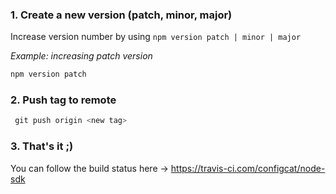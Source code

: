 ### 1. Create a new version (patch, minor, major)
Increase version number by using `npm version patch | minor | major`

 *Example: increasing patch version* 
```PowerShell
npm version patch
```

### 2. Push tag to remote
 ```PowerShell
  git push origin <new tag>
 ```

### 3. That's it ;)
You can follow the build status here -> https://travis-ci.com/configcat/node-sdk
